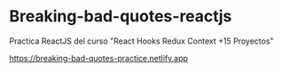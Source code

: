 # Breaking-bad-quotes-reactjs

Practica ReactJS del curso "React Hooks Redux Context +15 Proyectos"

https://breaking-bad-quotes-practice.netlify.app
